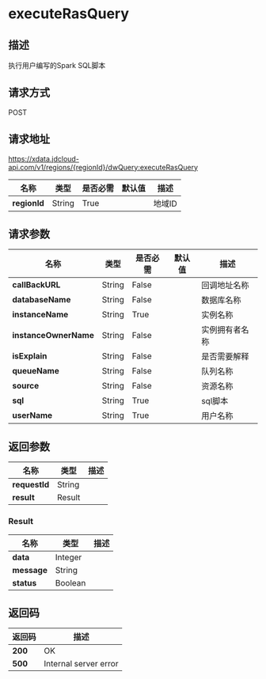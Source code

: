 # executeRasQuery


## 描述
执行用户编写的Spark SQL脚本

## 请求方式
POST

## 请求地址
https://xdata.jdcloud-api.com/v1/regions/{regionId}/dwQuery:executeRasQuery

|名称|类型|是否必需|默认值|描述|
|---|---|---|---|---|
|**regionId**|String|True||地域ID|

## 请求参数
|名称|类型|是否必需|默认值|描述|
|---|---|---|---|---|
|**callBackURL**|String|False||回调地址名称|
|**databaseName**|String|False||数据库名称|
|**instanceName**|String|True||实例名称|
|**instanceOwnerName**|String|False||实例拥有者名称|
|**isExplain**|String|False||是否需要解释|
|**queueName**|String|False||队列名称|
|**source**|String|False||资源名称|
|**sql**|String|True||sql脚本|
|**userName**|String|True||用户名称|


## 返回参数
|名称|类型|描述|
|---|---|---|
|**requestId**|String||
|**result**|Result||


### <a name="Result">Result</a>
|名称|类型|描述|
|---|---|---|
|**data**|Integer||
|**message**|String||
|**status**|Boolean||

## 返回码
|返回码|描述|
|---|---|
|**200**|OK|
|**500**|Internal server error|
